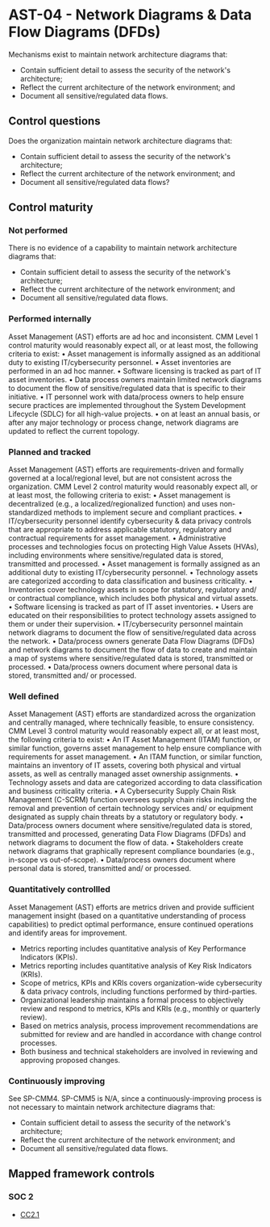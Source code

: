 # AST-04 - Network Diagrams & Data Flow Diagrams (DFDs)
Mechanisms exist to maintain network architecture diagrams that: 
 - Contain sufficient detail to assess the security of the network's architecture;
 - Reflect the current architecture of the network environment; and
 - Document all sensitive/regulated data flows.
## Control questions
Does the organization maintain network architecture diagrams that: 
 - Contain sufficient detail to assess the security of the network's architecture;
 - Reflect the current architecture of the network environment; and
 - Document all sensitive/regulated data flows?
## Control maturity
### Not performed
There is no evidence of a capability to maintain network architecture diagrams that: 
 - Contain sufficient detail to assess the security of the network's architecture;
 - Reflect the current architecture of the network environment; and
 - Document all sensitive/regulated data flows.
### Performed internally
Asset Management (AST) efforts are ad hoc and inconsistent. CMM Level 1 control maturity would reasonably expect all, or at least most, the following criteria to exist:
•	Asset management is informally assigned as an additional duty to existing IT/cybersecurity personnel.
•	Asset inventories are performed in an ad hoc manner.
•	Software licensing is tracked as part of IT asset inventories.
•	Data process owners maintain limited network diagrams to document the flow of sensitive/regulated data that is specific to their initiative.
•	IT personnel work with data/process owners to help ensure secure practices are implemented throughout the System Development Lifecycle (SDLC) for all high-value projects.
•	 on at least an annual basis, or after any major technology or process change, network diagrams are updated to reflect the current topology.
### Planned and tracked
Asset Management (AST) efforts are requirements-driven and formally governed at a local/regional level, but are not consistent across the organization. CMM Level 2 control maturity would reasonably expect all, or at least most, the following criteria to exist:
•	Asset management is decentralized (e.g., a localized/regionalized function) and uses non-standardized methods to implement secure and compliant practices.
•	IT/cybersecurity personnel identify cybersecurity & data privacy controls that are appropriate to address applicable statutory, regulatory and contractual requirements for asset management.
•	Administrative processes and technologies focus on protecting High Value Assets (HVAs), including environments where sensitive/regulated data is stored, transmitted and processed.
•	Asset management is formally assigned as an additional duty to existing IT/cybersecurity personnel.
•	Technology assets are categorized according to data classification and business criticality.
•	Inventories cover technology assets in scope for statutory, regulatory and/ or contractual compliance, which includes both physical and virtual assets.
•	Software licensing is tracked as part of IT asset inventories.
•	Users are educated on their responsibilities to protect technology assets assigned to them or under their supervision. 
•	IT/cybersecurity personnel maintain network diagrams to document the flow of sensitive/regulated data across the network.
•	Data/process owners generate Data Flow Diagrams (DFDs) and network diagrams to document the flow of data to create and maintain a map of systems where sensitive/regulated data is stored, transmitted or processed.
•	Data/process owners document where personal data is stored, transmitted and/ or processed.
### Well defined
Asset Management (AST) efforts are standardized across the organization and centrally managed, where technically feasible, to ensure consistency. CMM Level 3 control maturity would reasonably expect all, or at least most, the following criteria to exist:
•	An IT Asset Management (ITAM) function, or similar function, governs asset management to help ensure compliance with requirements for asset management.
•	An ITAM function, or similar function, maintains an inventory of IT assets, covering both physical and virtual assets, as well as centrally managed asset ownership assignments.
•	Technology assets and data are categorized according to data classification and business criticality criteria.
•	A Cybersecurity Supply Chain Risk Management (C-SCRM) function oversees supply chain risks including the removal and prevention of certain technology services and/ or equipment designated as supply chain threats by a statutory or regulatory body.
•	Data/process owners document where sensitive/regulated data is stored, transmitted and processed, generating Data Flow Diagrams (DFDs) and network diagrams to document the flow of data.
•	Stakeholders create network diagrams that graphically represent compliance boundaries (e.g., in-scope vs out-of-scope).
•	Data/process owners document where personal data is stored, transmitted and/ or processed.
### Quantitatively controllled
Asset Management (AST) efforts are metrics driven and provide sufficient management insight (based on a quantitative understanding of process capabilities) to predict optimal performance, ensure continued operations and identify areas for improvement.
- 	Metrics reporting includes quantitative analysis of Key Performance Indicators (KPIs).
- 	Metrics reporting includes quantitative analysis of Key Risk Indicators (KRIs).
- 	Scope of metrics, KPIs and KRIs covers organization-wide cybersecurity & data privacy controls, including functions performed by third-parties.
- 	Organizational leadership maintains a formal process to objectively review and respond to metrics, KPIs and KRIs (e.g., monthly or quarterly review).
- 	Based on metrics analysis, process improvement recommendations are submitted for review and are handled in accordance with change control processes.
- 	Both business and technical stakeholders are involved in reviewing and approving proposed changes.
### Continuously improving
See SP-CMM4. SP-CMM5 is N/A, since a continuously-improving process is not necessary to maintain network architecture diagrams that: 
 - Contain sufficient detail to assess the security of the network's architecture;
 - Reflect the current architecture of the network environment; and
 - Document all sensitive/regulated data flows.
## Mapped framework controls
### SOC 2
- [CC2.1](../soc2/cc21.md)